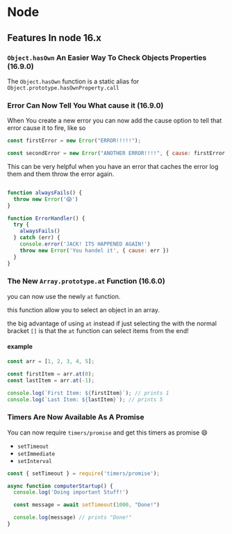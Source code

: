 # Node

## Features In node 16.x

### `Object.hasOwn` An Easier Way To Check Objects Properties (16.9.0)

The `Object.hasOwn` function is a static alias for `Object.prototype.hasOwnProperty.call`

### Error Can Now Tell You What cause it (16.9.0)

When You create a new error you can now add the cause option to tell that error cause it to fire, like so

```js
const firstError = new Error("ERROR!!!!!");

const secondError = new Error("ANOTHER ERROR!!!!", { cause: firstError });
```

This can be very helpful when you have an error that caches the error log them and them throw the error again.


```js

function alwaysFails() {
  throw new Error('😱')
}

function ErrorHandler() {
  try {
    alwaysFails()
  } catch (err) {
    console.error('JACK! ITS HAPPENED AGAIN!')
    throw new Error('You handel it', { cause: err })
  }
}

```

### The New `Array.prototype.at` Function (16.6.0)

you can now use the newly `at` function.

this function allow you to select an object in an array.

the big advantage of using `at` instead if just selecting the with the normal bracket `[]` is that the `at` function can select items from the end!

#### example

```js
const arr = [1, 2, 3, 4, 5];

const firstItem = arr.at(0);
const lastItem = arr.at(-1);

console.log(`First Item: ${firstItem}`); // prints 1
console.log(`Last Item: ${lastItem}`); // prints 5
```

### Timers Are Now Available As A Promise

You can now require `timers/promise` and get this timers as promise :smile:

* `setTimeout`
* `setImmediate`
* `setInterval`

```js
const { setTimeout } = require('timers/promise');

async function computerStartup() {
  console.log('Doing important Stuff!')

  const message = await setTimeout(1000, "Done!")

  console.log(message) // prints "Done!"
}
```
